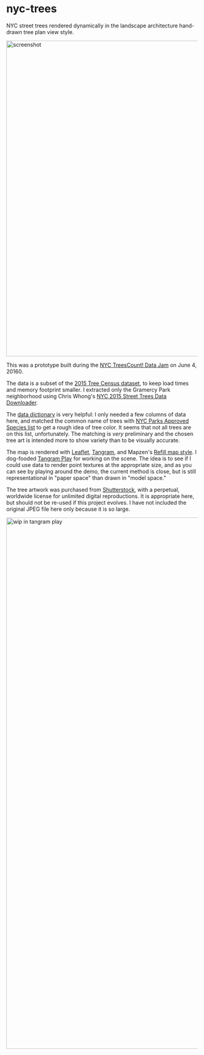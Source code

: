 # nyc-trees

NYC street trees rendered dynamically in the landscape architecture hand-drawn tree plan view style.

<img width="831" alt="screenshot" src="https://cloud.githubusercontent.com/assets/2553268/15829323/3e80a786-2be1-11e6-83bc-97a6d8f2c982.png">

This was a prototype built during the [NYC TreesCount! Data Jam](https://www.eventbrite.com/e/treescount-data-jam-registration-25235073785) on June 4, 20160.

The data is a subset of the [2015 Tree Census dataset](https://data.cityofnewyork.us/Environment/2015-Street-Tree-Census-Tree-Data/pi5s-9p35), to keep load times and memory footprint smaller. I extracted only the Gramercy Park neighborhood using Chris Whong's [NYC 2015 Street Trees Data Downloader](http://chriswhong.github.io/tree-data-downloader/).

The [data dictionary](https://docs.google.com/spreadsheets/d/1-wbWj5WuQjsQ-uOvfo6NhlUpK8qgIdhS_cXJPvdZ5cQ/edit) is very helpful: I only needed a few columns of data here, and matched the common name of trees with [NYC Parks Approved Species list](https://www.nycgovparks.org/trees/street-tree-planting/species-list) to get a rough idea of tree color. It seems that not all trees are on this list, unfortunately. The matching is _very_ preliminary and the chosen tree art is intended more to show variety than to be visually accurate.

The map is rendered with [Leaflet](http://leafletjs.com/), [Tangram](https://mapzen.com/projects/tangram/), and Mapzen's [Refill map style](https://github.com/tangrams/refill-style/). I dog-fooded [Tangram Play](https://mapzen.com/tangram/play) for working on the scene. The idea is to see if I could use data to render point textures at the appropriate size, and as you can see by playing around the demo, the current method is close, but is still representational in "paper space" than drawn in "model space."

The tree artwork was purchased from [Shutterstock](http://www.shutterstock.com/pic-370545008.html), with a perpetual, worldwide license for unlimited digital reproductions. It is appropriate here, but should not be re-used if this project evolves. I have not included the original JPEG file here only because it is so large.

<img width="1398" alt="wip in tangram play" src="https://cloud.githubusercontent.com/assets/2553268/15829331/4d50b0bc-2be1-11e6-8c2b-8159d40d447a.png">
